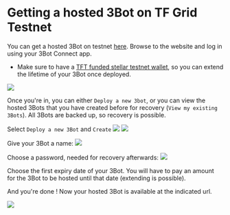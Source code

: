 # Getting a hosted 3Bot  on TF Grid Testnet


You can get a hosted 3Bot on testnet [here](https://deploy3bot.testnet.grid.tf). 
Browse to the website and log in using your 3Bot Connect app. 

- Make sure to have a [TFT funded stellar testnet wallet](testnet_wallet_interstellar.md), so you can extend the lifetime of your 3Bot once deployed.


![](./img/hosted3bot_login.png)

Once you're in, you can either `Deploy a new 3bot`, or you can view the hosted 3Bots that you have created before for recovery (`View my existing 3Bots`). All 3Bots are backed up, so recovery is possible. 

Select `Deploy a new 3Bot` and `Create` 
![](./img/hosted3bot_choice.png)
![](./img/hosted3bot_create_recover.png)

Give your 3Bot a name: 
![](./img/hosted3bot_name.png)

Choose a password, needed for recovery afterwards:
![](./img/hosted3bot_password.png)

Choose the first expiry date of your 3Bot. You will have to pay an amount for the 3Bot to be hosted until that date (extending is possible).

And you're done ! 
Now your hosted 3Bot is available at the indicated url. 

![](./img/hosted3bot_success.png)



